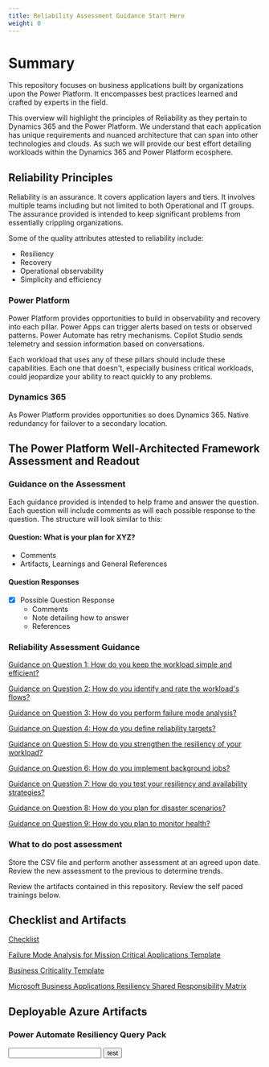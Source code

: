 ```yaml
---
title: Reliability Assessment Guidance Start Here
weight: 0 
---
```

# Summary
This repository focuses on business applications built by organizations upon the Power Platform. It encompasses best practices learned and crafted by experts in the field.

This overview will highlight the principles of Reliability as they pertain to Dynamics 365 and the Power Platform. We understand that each application has unique requirements and nuanced architecture that can span into other technologies and clouds. As such we will provide our best effort detailing workloads within the Dynamics 365 and Power Platform ecosphere.  

## Reliability Principles
Reliability is an assurance. It covers application layers and tiers. It involves multiple teams including but not limited to both Operational and IT groups. The assurance provided is intended to keep significant problems from essentially crippling organizations.

Some of the quality attributes attested to reliability include:
- Resiliency
- Recovery
- Operational observability
- Simplicity and efficiency
  
### Power Platform
Power Platform provides opportunities to build in observability and recovery into each pillar. Power Apps can trigger alerts based on tests or observed patterns. Power Automate has retry mechanisms. Copilot Studio sends telemetry and session information based on conversations.

Each workload that uses any of these pillars should include these capabilities. Each one that doesn't, especially business critical workloads, could jeopardize your ability to react quickly to any problems.

### Dynamics 365
As Power Platform provides opportunities so does Dynamics 365. Native redundancy for failover to a secondary location. 


## The Power Platform Well-Architected Framework Assessment and Readout

### Guidance on the Assessment
Each guidance provided is intended to help frame and answer the question. Each question will include comments as will each possible response to the question. The structure will look similar to this:

#### Question: What is your plan for XYZ?
- Comments
- Artifacts, Learnings and General References
#### Question Responses
- [X] Possible Question Response
  - Comments
  - Note detailing how to answer
  - References

### Reliability Assessment Guidance
[Guidance on Question 1: How do you keep the workload simple and efficient?](./Assessment%20Guidance%2001-How%20do%20you%20keep%20the%20workload%20simple%20and%20efficient.md)

[Guidance on Question 2: How do you identify and rate the workload's flows?](./Assessment%20Guidance%2002-How%20do%20you%20identify%20and%20rate%20the%20workload's%20flows.md)

[Guidance on Question 3: How do you perform failure mode analysis?](./Assessment%20Guidance%2003-How%20do%20you%20perform%20failure%20mode%20analysis.md)

[Guidance on Question 4: How do you define reliability targets?](./Assessment%20Guidance%2004-How%20do%20you%20define%20reliability%20targets.md)

[Guidance on Question 5: How do you strengthen the resiliency of your workload?](./Assessment%20Guidance%2005-How%20do%20you%20strengthen%20the%20resiliency%20of%20your%20workload.md)

[Guidance on Question 6: How do you implement background jobs?](./Assessment%20Guidance%2006-How%20do%20you%20implement%20background%20jobs.md)

[Guidance on Question 7: How do you test your resiliency and availability strategies?](./Assessment%20Guidance%2007-How%20do%20you%20test%20your%20resiliency%20and%20availability%20strategies.md)

[Guidance on Question 8: How do you plan for disaster scenarios?](./Assessment%20Guidance%2008-How%20do%20you%20plan%20for%20disaster%20scenarios.md)

[Guidance on Question 9: How do you plan to monitor health?](./Assessment%20Guidance%2009-How%20do%20you%20plan%20to%20monitor%20health.md)

### What to do post assessment
Store the CSV file and perform another assessment at an agreed upon date. Review the new assessment to the previous to determine trends.

Review the artifacts contained in this repository. Review the self paced trainings below.

## Checklist and Artifacts
[Checklist](https://learn.microsoft.com/en-us/power-platform/well-architected/reliability/checklist)

[Failure Mode Analysis for Mission Critical Applications Template](./docs/Failure%20Mode%20Analysis%20for%20Mission%20Critical%20Applications.docx)

[Business Criticality Template](./docs/Application%20Criticality%20Template.docx)

[Microsoft Business Applications Resiliency Shared Responsibility Matrix](https://youtu.be/mVcPtsFpCas)

## Deployable Azure Artifacts
### Power Automate Resiliency Query Pack
<input id="inputSubscription"></input>
<button onclick="window.location.href='https://www.example.com';">test</button>